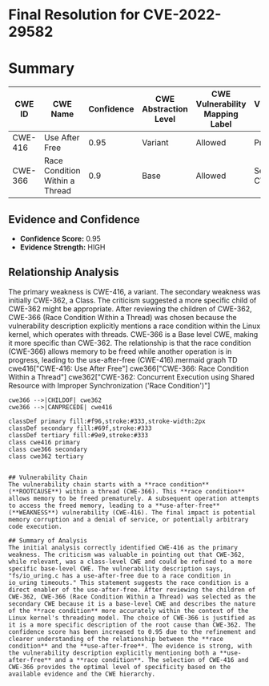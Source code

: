 # Final Resolution for CVE-2022-29582

# Summary
| CWE ID | CWE Name | Confidence | CWE Abstraction Level | CWE Vulnerability Mapping Label | CWE-Vulnerability Mapping Notes |
|---|---|---|---|---|---|
| CWE-416 | Use After Free | 0.95 | Variant | Allowed | Primary CWE |
| CWE-366 | Race Condition Within a Thread | 0.9 | Base | Allowed | Secondary CWE |

## Evidence and Confidence

*   **Confidence Score:** 0.95
*   **Evidence Strength:** HIGH

## Relationship Analysis
The primary weakness is CWE-416, a variant. The secondary weakness was initially CWE-362, a Class. The criticism suggested a more specific child of CWE-362 might be appropriate. After reviewing the children of CWE-362, CWE-366 (Race Condition Within a Thread) was chosen because the vulnerability description explicitly mentions a race condition within the Linux kernel, which operates with threads. CWE-366 is a Base level CWE, making it more specific than CWE-362. The relationship is that the race condition (CWE-366) allows memory to be freed while another operation is in progress, leading to the use-after-free (CWE-416).mermaid
graph TD
    cwe416["CWE-416: Use After Free"]
    cwe366["CWE-366: Race Condition Within a Thread"]
    cwe362["CWE-362: Concurrent Execution using Shared Resource with Improper Synchronization ('Race Condition')"]

    cwe366 -->|CHILDOF| cwe362
    cwe366 -->|CANPRECEDE| cwe416

    classDef primary fill:#f96,stroke:#333,stroke-width:2px
    classDef secondary fill:#69f,stroke:#333
    classDef tertiary fill:#9e9,stroke:#333
    class cwe416 primary
    class cwe366 secondary
    class cwe362 tertiary
```

## Vulnerability Chain
The vulnerability chain starts with a **race condition** (**ROOTCAUSE**) within a thread (CWE-366). This **race condition** allows memory to be freed prematurely. A subsequent operation attempts to access the freed memory, leading to a **use-after-free** (**WEAKNESS**) vulnerability (CWE-416). The final impact is potential memory corruption and a denial of service, or potentially arbitrary code execution.

## Summary of Analysis
The initial analysis correctly identified CWE-416 as the primary weakness. The criticism was valuable in pointing out that CWE-362, while relevant, was a class-level CWE and could be refined to a more specific base-level CWE. The vulnerability description says, "fs/io_uring.c has a use-after-free due to a race condition in io_uring timeouts." This statement suggests the race condition is a direct enabler of the use-after-free. After reviewing the children of CWE-362, CWE-366 (Race Condition Within a Thread) was selected as the secondary CWE because it is a base-level CWE and describes the nature of the **race condition** more accurately within the context of the Linux kernel's threading model. The choice of CWE-366 is justified as it is a more specific description of the root cause than CWE-362. The confidence score has been increased to 0.95 due to the refinement and clearer understanding of the relationship between the **race condition** and the **use-after-free**. The evidence is strong, with the vulnerability description explicitly mentioning both a **use-after-free** and a **race condition**. The selection of CWE-416 and CWE-366 provides the optimal level of specificity based on the available evidence and the CWE hierarchy.
```